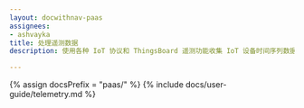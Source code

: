 ```yaml
---
layout: docwithnav-paas
assignees:
- ashvayka
title: 处理遥测数据
description: 使用各种 IoT 协议和 ThingsBoard 遥测功能收集 IoT 设备时间序列数据

---
```


{% assign docsPrefix = "paas/" %}
{% include docs/user-guide/telemetry.md %}